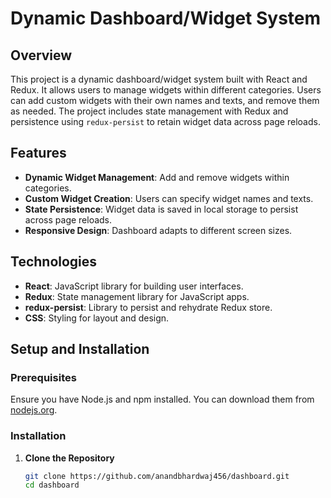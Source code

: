 # Dynamic Dashboard/Widget System

## Overview

This project is a dynamic dashboard/widget system built with React and Redux. It allows users to manage widgets within different categories. Users can add custom widgets with their own names and texts, and remove them as needed. The project includes state management with Redux and persistence using `redux-persist` to retain widget data across page reloads.

## Features

- **Dynamic Widget Management**: Add and remove widgets within categories.
- **Custom Widget Creation**: Users can specify widget names and texts.
- **State Persistence**: Widget data is saved in local storage to persist across page reloads.
- **Responsive Design**: Dashboard adapts to different screen sizes.

## Technologies

- **React**: JavaScript library for building user interfaces.
- **Redux**: State management library for JavaScript apps.
- **redux-persist**: Library to persist and rehydrate Redux store.
- **CSS**: Styling for layout and design.

## Setup and Installation

### Prerequisites

Ensure you have Node.js and npm installed. You can download them from [nodejs.org](https://nodejs.org/).

### Installation

1. **Clone the Repository**

   ```bash
   git clone https://github.com/anandbhardwaj456/dashboard.git
   cd dashboard
